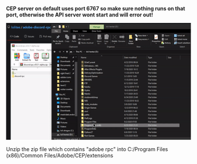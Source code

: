 **CEP server on default uses port 6767 so make sure nothing runs on that port, otherwise the API server wont start and will error out!**

![](demo/installation1.gif)

Unzip the zip file which contains "adobe rpc" into C:/Program Files (x86)/Common Files/Adobe/CEP/extensions
